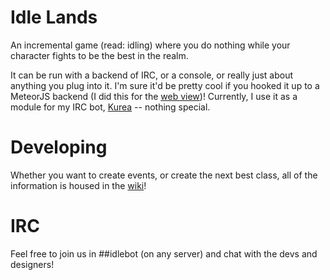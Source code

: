 Idle Lands
=========

An incremental game (read: idling) where you do nothing while your character fights to be the best in the realm. 

It can be run with a backend of IRC, or a console, or really just about anything you plug into it. I'm sure it'd be pretty cool if you hooked it up to a MeteorJS backend (I did this for the [web view](http://kurea.link/idle))! Currently, I use it as a module for my IRC bot, [Kurea](https://github.com/kellyirc/kurea) -- nothing special.

Developing
==========
Whether you want to create events, or create the next best class, all of the information is housed in the [wiki](https://github.com/seiyria/IdleLands/wiki/New-Developer-Guide)!

IRC
===
Feel free to join us in ##idlebot (on any server) and chat with the devs and designers!


